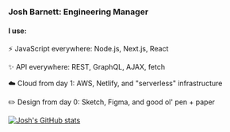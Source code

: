 ### Josh Barnett: Engineering Manager

#### I use:
⚡️ JavaScript everywhere: Node.js, Next.js, React

✨ API everywhere: REST, GraphQL, AJAX, fetch

☁️ Cloud from day 1: AWS, Netlify, and "serverless" infrastructure

✏️ Design from day 0: Sketch, Figma, and good ol' pen + paper

[![Josh's GitHub stats](https://github-readme-stats.vercel.app/api?username=ohheyjosh&count_private=true&show_icons=true)](https://github.com/ohheyjosh/github-readme-stats)
